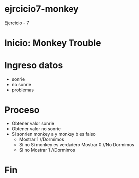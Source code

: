 # ejrcicio7-monkey
Ejercicio - 7

# Inicio: Monkey Trouble

# Ingreso datos

- sonrie
- no sonrie
- problemas

# Proceso

- Obtener valor sonrie 
- Obtener valor no sonrie
- Si sonrien monkey a y monkey b es falso
    - Mostrar 1  //Dormimos 
    - Si no Si monkey es verdadero Mostrar 0 //No Dormimos 
    - Si no Mostrar 1 //Dormimos
    
# Fin 